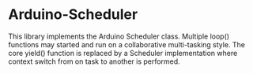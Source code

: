 # Arduino-Scheduler

This library implements the Arduino Scheduler class. Multiple loop()
functions may started and run on a collaborative multi-tasking
style. The core yield() function is replaced by a Scheduler
implementation where context switch from on task to another is
performed.


